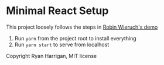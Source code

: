 # Minimal React Setup
This project loosely follows the steps in [Robin Wieruch's demo](https://github.com/rwieruch/minimal-react-webpack-babel-setup)

1) Run `yarn` from the project root to install everything 
2) Run `yarn start` to serve from localhost

Copyright Ryan Harrigan, MIT license